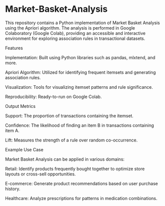 # Market-Basket-Analysis

This repository contains a Python implementation of Market Basket Analysis using the Apriori algorithm. The analysis is performed in Google Colaboratory (Google Colab), providing an accessible and interactive environment for exploring association rules in transactional datasets.

Features

Implementation: Built using Python libraries such as pandas, mlxtend, and more.

Apriori Algorithm: Utilized for identifying frequent itemsets and generating association rules.

Visualization: Tools for visualizing itemset patterns and rule significance.

Reproducibility: Ready-to-run on Google Colab.


Output Metrics

Support: The proportion of transactions containing the itemset.

Confidence: The likelihood of finding an item B in transactions containing item A.

Lift: Measures the strength of a rule over random co-occurrence.


Example Use Case

Market Basket Analysis can be applied in various domains:

Retail: Identify products frequently bought together to optimize store layouts or cross-sell opportunities.

E-commerce: Generate product recommendations based on user purchase history.

Healthcare: Analyze prescriptions for patterns in medication combinations.
